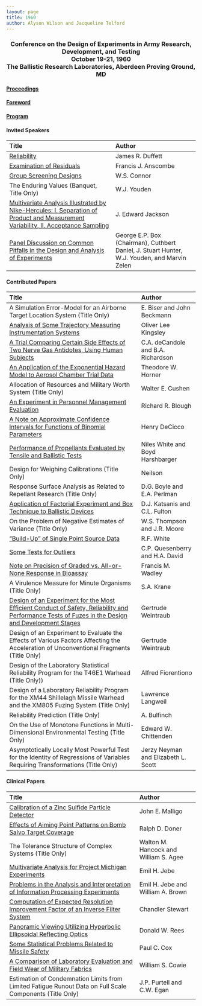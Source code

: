 ```yaml
---
layout: page
title: 1960
author: Alyson Wilson and Jacqueline Telford
---
```

<div align="center"><h3>Conference on the Design of Experiments in Army Research, Development, and Testing<br>
October 19-21, 1960<br>
The Ballistic Research Laboratories, Aberdeen Proving Ground, MD</h3></div>


#### [Proceedings](https://alysongwilson.github.io/ACAS/DOE1/DOE06.pdf#page=3)

#### [Foreword](https://alysongwilson.github.io/ACAS/DOE1/DOE06.pdf#page=11)

#### [Program](https://alysongwilson.github.io/ACAS/DOE1/DOE06.pdf#page=14)


#### Invited Speakers

| Title | Author |
| :--- | :--- |
| [Reliability](https://alysongwilson.github.io/ACAS/DOE1/DOE06.pdf#page=24) | James R. Duffett |
| [Examination of Residuals](https://alysongwilson.github.io/ACAS/DOE1/DOE06.pdf#page=30) | Francis J. Anscombe |
| [Group Screening Designs](https://alysongwilson.github.io/ACAS/DOE1/DOE06.pdf#page=240) | W.S. Connor |
| The Enduring Values (Banquet, Title Only) | W.J. Youden |
| [Multivariate Analysis Illustrated by Nike-Hercules: I. Separation of Product and Measurement Variability, II. Acceptance Sampling](https://alysongwilson.github.io/ACAS/DOE1/DOE06.pdf#page=252) | J. Edward Jackson |
| [Panel Discussion on Common Pitfalls in the Design and Analysis of Experiments](https://alysongwilson.github.io/ACAS/DOE1/DOE06.pdf#page=198) | George E.P. Box (Chairman), Cuthbert Daniel, J. Stuart Hunter, W.J. Youden, and Marvin Zelen |


#### Contributed Papers

| Title | Author |
| :--- | :--- |
| A Simulation Error-Model for an Airborne Target Location System (Title Only) | E. Biser and John Beckmann |
| [Analysis of Some Trajectory Measuring Instrumentation Systems](https://alysongwilson.github.io/ACAS/DOE1/DOE06.pdf#page=41) | Oliver Lee Kingsley |
| [A Trial Comparing Certain Side Effects of Two Nerve Gas Antidotes, Using Human Subjects](https://alysongwilson.github.io/ACAS/DOE1/DOE06.pdf#page=271) | C.A. deCandole and B.A. Richardson |
| [An Application of the Exponential Hazard Model to Aerosol Chamber Trial Data](https://alysongwilson.github.io/ACAS/DOE1/DOE06.pdf#page=51) | Theodore W. Horner |
| Allocation of Resources and Military Worth System (Title Only) | Walter E. Cushen |
| [An Experiment in Personnel Management Evaluation](https://alysongwilson.github.io/ACAS/DOE1/DOE06.pdf#page=74) | Richard R. Blough |
| [A Note on Approximate Confidence Intervals for Functions of Binomial Parameters](https://alysongwilson.github.io/ACAS/DOE1/DOE06.pdf#page=83) | Henry DeCicco |
| [Performance of Propellants Evaluated by Tensile and Ballistic Tests](https://alysongwilson.github.io/ACAS/DOE1/DOE06.pdf#page=94) | Niles White and Boyd Harshbarger |
| Design for Weighing Calibrations (Title Only) | Neilson |
| Response Surface Analysis as Related to Repellant Research (Title Only) | D.G. Boyle and E.A. Perlman |
| [Application of Factorial Experiment and Box Technique to Ballistic Devices](https://alysongwilson.github.io/ACAS/DOE1/DOE06.pdf#page=160) | D.J. Katsanis and C.L. Fulton |
| On the Problem of Negative Estimates of Variance (Title Only) | W.S. Thompson and J.R. Moore |
| [“Build-Up” of Single Point Source Data](https://alysongwilson.github.io/ACAS/DOE1/DOE06.pdf#page=181) | R.F. White |
| [Some Tests for Outliers](https://alysongwilson.github.io/ACAS/DOE1/DOE06.pdf#page=201) | C.P. Quesenberry and H.A. David |
| [Note on Precision of Graded vs. All-or-None Response in Bioassay](https://alysongwilson.github.io/ACAS/DOE1/DOE06.pdf#page=229) | Francis M. Wadley |
| A Virulence Measure for Minute Organisms (Title Only) | S.A. Krane |
| [Design of an Experiment for the Most Efficient Conduct of Safety, Reliability and Performance Tests of Fuzes in the Design and Development Stages](https://alysongwilson.github.io/ACAS/DOE1/DOE06.pdf#page=281) | Gertrude Weintraub |
| Design of an Experiment to Evaluate the Effects of Various Factors Affecting the Acceleration of Unconventional Fragments (Title Only)| Gertrude Weintraub |
| Design of the Laboratory Statistical Reliability Program for the T46E1 Warhead (Title Only)) | Alfred Fiorentiono |
| Design of a Laboratory Reliability Program for the XM44 Shillelagh Missile Warhead and the XM805 Fuzing System (Title Only) | Lawrence Langweil |
| Reliability Prediction (Title Only) | A. Bulfinch |
| On the Use of Monotone Functions in Multi-Dimensional Environmental Testing (Title Only) | Edward W. Chittenden |
| Asymptotically Locally Most Powerful Test for the Identity of Regressions of Variables Requiring Transformations (Title Only) | Jerzy Neyman and Elizabeth L. Scott |

 
#### Clinical Papers

| Title | Author |
| :--- | :--- |
| [Calibration of a Zinc Sulfide Particle Detector](https://alysongwilson.github.io/ACAS/DOE1/DOE06.pdf#page=61) | John E. Malligo |
| [Effects of Aiming Point Patterns on Bomb Salvo Target Coverage](https://alysongwilson.github.io/ACAS/DOE1/DOE06.pdf#page=66) | Ralph D. Doner |
| The Tolerance Structure of Complex Systems (Title Only) | Walton M. Hancock and William S. Agee |
| [Multivariate Analysis for Project Michigan Experiments](https://alysongwilson.github.io/ACAS/DOE1/DOE06.pdf#page=113) | Emil H. Jebe |
| [Problems in the Analysis and Interpretation of Information Processing Experiments](https://alysongwilson.github.io/ACAS/DOE1/DOE06.pdf#page=101) | Emil H. Jebe and William A. Brown |
| [Computation of Expected Resolution Improvement Factor of an Inverse Filter System](https://alysongwilson.github.io/ACAS/DOE1/DOE06.pdf#page=120) | Chandler Stewart |
| [Panoramic Viewing Utilizing Hyperbolic Ellipsoidal Reflecting Optics](https://alysongwilson.github.io/ACAS/DOE1/DOE06.pdf#page=131) | Donald W. Rees |
| [Some Statistical Problems Related to Missile Safety](https://alysongwilson.github.io/ACAS/DOE1/DOE06.pdf#page=143) | Paul C. Cox |
| [A Comparison of Laboratory Evaluation and Field Wear of Military Fabrics](https://alysongwilson.github.io/ACAS/DOE1/DOE06.pdf#page=234) | William S. Cowie |
| Estimation of Condemnation Limits from Limited Fatigue Runout Data on Full Scale Components (Title Only) | J.P. Purtell and C.W. Egan |
